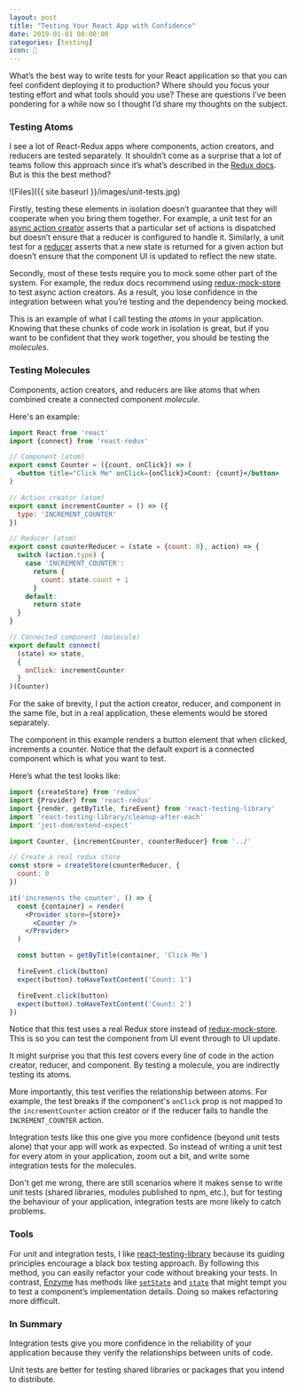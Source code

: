 ```yaml
---
layout: post
title: "Testing Your React App with Confidence"
date: 2019-01-01 00:00:00
categories: [testing]
icon: 🧠
---
```


What’s the best way to write tests for your React application so that you can feel confident deploying it to production? Where should you focus your testing effort and what tools should you use? These are questions I’ve been pondering for a while now so I thought I’d share my thoughts on the subject.

### Testing Atoms
I see a lot of React-Redux apps where components, action creators, and reducers are tested separately. It shouldn’t come as a surprise that a lot of teams follow this approach since it’s what’s described in the [Redux docs](https://redux.js.org/recipes/writing-tests). But is this the best method?

![Files]({{ site.baseurl }}/images/unit-tests.jpg)

Firstly, testing these elements in isolation doesn’t guarantee that they will cooperate when you bring them together. For example, a unit test for an [async action creator](https://redux.js.org/recipes/writing-tests#async-action-creators) asserts that a particular set of actions is dispatched but doesn’t ensure that a reducer is configured to handle it. Similarly, a unit test for a [reducer](https://redux.js.org/recipes/writing-tests#reducers) asserts that a new state is returned for a given action but doesn’t ensure that the component UI is updated to reflect the new state.

Secondly, most of these tests require you to mock some other part of the system. For example, the redux docs recommend using [redux-mock-store](https://github.com/dmitry-zaets/redux-mock-store) to test async action creators. As a result, you lose confidence in the integration between what you’re testing and the dependency being mocked.

This is an example of what I call testing the _atoms_ in your application. Knowing that these chunks of code work in isolation is great, but if you want to be confident that they work together, you should be testing the _molecules_.

### Testing Molecules

Components, action creators, and reducers are like atoms that when combined create a connected component _molecule_.

Here's an example:

```jsx
import React from 'react'
import {connect} from 'react-redux'

// Component (atom)
export const Counter = ({count, onClick}) => (
  <button title="Click Me" onClick={onClick}>Count: {count}</button>
)

// Action creator (atom)
export const incrementCounter = () => ({
  type: 'INCREMENT_COUNTER'
})

// Reducer (atom)
export const counterReducer = (state = {count: 0}, action) => {
  switch (action.type) {
    case 'INCREMENT_COUNTER':
      return {
        count: state.count + 1
      }
    default:
      return state
  }
}

// Connected component (molecule)
export default connect(
  (state) => state,
  {
    onClick: incrementCounter
  }
)(Counter)
```

For the sake of brevity, I put the action creator, reducer, and component in the same file, but in a real application, these elements would be stored separately.

The component in this example renders a button element that when clicked, increments a counter. Notice that the default export is a connected component which is what you want to test.

Here’s what the test looks like:

```jsx
import {createStore} from 'redux'
import {Provider} from 'react-redux'
import {render, getByTitle, fireEvent} from 'react-testing-library'
import 'react-testing-library/cleanup-after-each'
import 'jest-dom/extend-expect'

import Counter, {incrementCounter, counterReducer} from '../'

// Create a real redux store
const store = createStore(counterReducer, {
  count: 0
})

it('increments the counter', () => {
  const {container} = render(
    <Provider store={store}>
      <Counter />
    </Provider>
  )

  const button = getByTitle(container, 'Click Me')

  fireEvent.click(button)
  expect(button).toHaveTextContent('Count: 1')

  fireEvent.click(button)
  expect(button).toHaveTextContent('Count: 2')
})
```

Notice that this test uses a real Redux store instead of [redux-mock-store](https://github.com/dmitry-zaets/redux-mock-store). This is so you can test the component from UI event through to UI update. 

It might surprise you that this test covers every line of code in the action creator, reducer, and component. By testing a molecule, you are indirectly testing its atoms.

More importantly, this test verifies the relationship between atoms. For example, the test breaks if the component's `onClick` prop is not mapped to the `incrementCounter` action creator or if the reducer fails to handle the `INCREMENT_COUNTER` action.

Integration tests like this one give you more confidence (beyond unit tests alone) that your app will work as expected. So instead of writing a unit test for every atom in your application, zoom out a bit, and write some integration tests for the molecules.

Don't get me wrong, there are still scenarios where it makes sense to write unit tests (shared libraries, modules
published to npm, etc.), but for testing the behaviour of your application, integration tests are more likely to catch problems.

### Tools
For unit and integration tests, I like [react-testing-library](https://github.com/kentcdodds/react-testing-library) because its guiding principles encourage a black box testing approach. By following this method, you can easily refactor your code without breaking your tests. In contrast, [Enzyme](https://airbnb.io/enzyme/) has methods like [`setState`](https://airbnb.io/enzyme/docs/api/ReactWrapper/setState.html) and [`state`](https://airbnb.io/enzyme/docs/api/ReactWrapper/state.html) that might tempt you to test a component’s implementation details. Doing so makes refactoring more difficult.

### In Summary

Integration tests give you more confidence in the reliability of your application because they verify the relationships between units of code. 

Unit tests are better for testing shared libraries or packages that you intend to distribute.